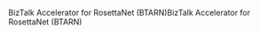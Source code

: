 <span data-ttu-id="38e32-101">BizTalk Accelerator for RosettaNet (BTARN)</span><span class="sxs-lookup"><span data-stu-id="38e32-101">BizTalk Accelerator for RosettaNet (BTARN)</span></span>